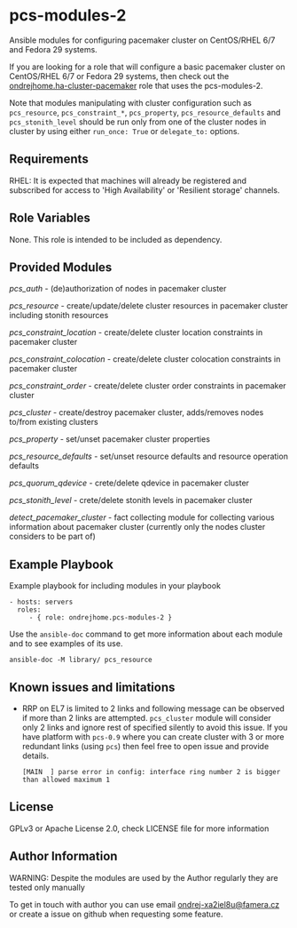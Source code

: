 pcs-modules-2
=============

Ansible modules for configuring pacemaker cluster on CentOS/RHEL 6/7 and Fedora 29 systems.

If you are looking for a role that will configure a basic pacemaker cluster on CentOS/RHEL 6/7 or Fedora 29 systems, then check out the [ondrejhome.ha-cluster-pacemaker](https://github.com/OndrejHome/ansible.ha-cluster-pacemaker) role that uses the pcs-modules-2.

Note that modules manipulating with cluster configuration such as `pcs_resource`, `pcs_constraint_*`, `pcs_property`, `pcs_resource_defaults` and `pcs_stonith_level` should be run only from one of the cluster nodes in cluster by using either `run_once: True` or `delegate_to:` options.

Requirements
------------

RHEL: It is expected that machines will already be registered and subscribed for access to 'High Availability' or 'Resilient storage' channels.

Role Variables
--------------

None. This role is intended to be included as dependency.

Provided Modules
----------------

*pcs_auth* - (de)authorization of nodes in pacemaker cluster

*pcs_resource* - create/update/delete cluster resources in pacemaker cluster including stonith resources

*pcs_constraint_location* - create/delete cluster location constraints in pacemaker cluster

*pcs_constraint_colocation* - create/delete cluster colocation constraints in pacemaker cluster

*pcs_constraint_order* - create/delete cluster order constraints in pacemaker cluster

*pcs_cluster* - create/destroy pacemaker cluster, adds/removes nodes to/from existing clusters

*pcs_property* - set/unset pacemaker cluster properties

*pcs_resource_defaults* - set/unset resource defaults and resource operation defaults

*pcs_quorum_qdevice* - crete/delete qdevice in pacemaker cluster

*pcs_stonith_level* - crete/delete stonith levels in pacemaker cluster

*detect_pacemaker_cluster* - fact collecting module for collecting various information about pacemaker cluster (currently only the nodes cluster considers to be part of)

Example Playbook
----------------

Example playbook for including modules in your playbook

    - hosts: servers
      roles:
         - { role: ondrejhome.pcs-modules-2 }

Use the `ansible-doc` command to get more information about each module and to see examples of its use.

    ansible-doc -M library/ pcs_resource

Known issues and limitations
----------------------------

- RRP on EL7 is limited to 2 links and following message can be observed if more than 2 links are attempted. `pcs_cluster` module will consider only 2 links and ignore rest of specified silently to avoid this issue. If you have platform with `pcs-0.9` where you can create cluster with 3 or more redundant links (using `pcs`) then feel free to open issue and provide details.

    ~~~
    [MAIN  ] parse error in config: interface ring number 2 is bigger than allowed maximum 1
    ~~~


License
-------

GPLv3 or Apache License 2.0, check LICENSE file for more information

Author Information
------------------

WARNING: Despite the modules are used by the Author regularly they are tested only manually

To get in touch with author you can use email ondrej-xa2iel8u@famera.cz or create a issue on github when requesting some feature.
